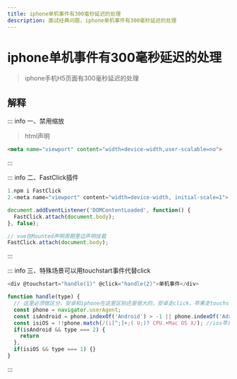 ```yaml
---
title: iphone单机事件有300毫秒延迟的处理
description: 面试经典问题，iphone单机事件有300毫秒延迟的处理
---
```


# iphone单机事件有300毫秒延迟的处理

> iphone手机H5页面有300毫秒延迟的处理

## 解释

::: info 一、禁用缩放
> html声明
```html
<meta name="viewport" content="width=device-width,user-scalable=no">
```
:::

::: info 二、FastClick插件
```js
1.npm i FastClick
2.<meta name="viewport" content="width=device-width, initial-scale=1">

document.addEventListener('DOMContentLoaded', function() {
  FastClick.attach(document.body);
}, false);

// vue在Mounted声明周期里边声明挂载
FastClick.attach(document.body);
```
:::

::: info 三、特殊场景可以用touchstart事件代替click
```js
<div @touchstart="handle(1)" @click="handle(2)">单机事件</div>

function handle(type) {
  // 这里必须做区分，安卓和iphone在这里区别还是很大的，安卓走click，苹果走touchstart
  const phone = navigator.userAgent;
  const isAndroid = phone.indexOf('Android') > -1 || phone.indexOf('Adr') > -1; //android安卓
  const isiOS = !!phone.match(/(i[^;]+;( U;)? CPU.+Mac OS X/); //ios苹果
  if(isAndroid && type === 2) {
    return
  },
  if(isiOS && type === 1) {}
}
```
:::

